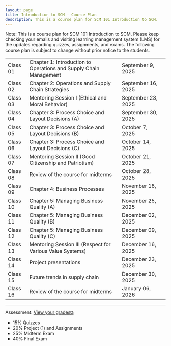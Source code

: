 ```yaml
---
layout: page
title: Introduction to SCM - Course Plan
description: This is a course plan for SCM 101 Introduction to SCM.
---
```

Note: This is a course plan for SCM 101 Introduction to SCM. Please keep checking your emails and visiting learning management system (LMS) for the updates regarding quizzes, assignments, and exams. The following course plan is subject to change without prior notice to the students.
<table>
  <tr>
    <td>Class 01</td>
    <td>Chapter 1: Introduction to Operations and Supply Chain Management</td>
    <td>September 9, 2025</td>
  </tr>
  <tr>
    <td>Class 02</td>
    <td>Chapter 2: Operations and Supply Chain Strategies</td>
    <td>September 16, 2025</td>
    <td></td>
  </tr>
  <tr>
    <td>Class 03</td>
    <td>Mentoring Session I (Ethical and Moral Behavior)</td>
    <td>September 23, 2025</td>
  </tr>
  <tr>
    <td>Class 04</td>
    <td>Chapter 3: Process Choice and Layout Decisions (A)</td>
    <td>September 30, 2025 	</td>
  </tr>
  <tr>
    <td>Class 05</td>
    <td>Chapter 3: Process Choice and Layout Decisions (B)</td>
    <td>October 7, 2025</td>
    <td></td>
  </tr>
  <tr>
    <td>Class 06</td>
    <td>Chapter 3: Process Choice and Layout Decisions (C)</td>
    <td>October 14, 2025</td>
  </tr>
  <tr>
    <td>Class 07</td>
    <td>Mentoring Session II (Good Citizenship and Patriotism)</td>
    <td>October 21, 2025</td>
  </tr>
  <tr>
    <td>Class 08</td>
    <td>Review of the course for midterms</td>
    <td>October 28, 2025</td>
  </tr>
  <tr>
    <td>Class 09</td>
    <td>Chapter 4: Business Processes</td>
    <td>November 18, 2025</td>
  </tr>
  <tr>
    <td>Class 10</td>
    <td>Chapter 5: Managing Business Quality (A)</td>
    <td>November 25, 2025</td>
  </tr>
  <tr>
    <td>Class 11</td>
    <td>Chapter 5: Managing Business Quality (B)</td>
    <td>December 02, 2025</td>
  </tr>
  <tr>
    <td>Class 12</td>
    <td>Chapter 5: Managing Business Quality (C)</td>
    <td>December 09, 2025</td>
  </tr>
  <tr>
    <td>Class 13</td>
    <td>Mentoring Session III (Respect for Various Value Systems)</td>
    <td>December 16, 2025</td>
  </tr>
  <tr>
    <td>Class 14</td>
    <td>Project presentations</td>
    <td>December 23, 2025</td>
  </tr>
  <tr>
    <td>Class 15</td>
    <td>Future trends in supply chain</td>
    <td>December 30, 2025</td>
  </tr>
  <tr>
    <td>Class 16</td>
    <td>Review of the course for midterms</td>
    <td>January 06, 2026</td>
  </tr>
</table>

<hr class="solid">

Assessment: <a href="https://drive.google.com/file/d/1YWr3qShbdJbqh1If-Z6Xn-qx8c_8h6Cl)" target="_blank" rel="noopener noreferrer">View your grades&#x29c9;</a>
  <ul style="list-style-type:square;">
   <li>15% Quizzes</li>
   <li>20% Project (1) and Assignments</li>
   <li>25% Midterm Exam</li>
   <li>40% Final Exam</li>
  </ul>
